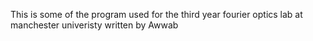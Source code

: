 This is some of the program used for the third year fourier optics lab
at manchester univeristy written by Awwab